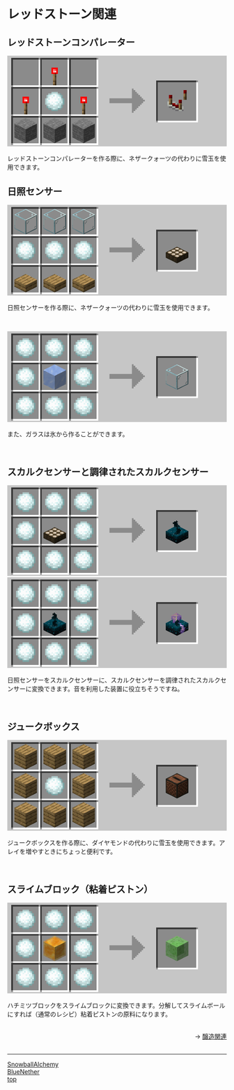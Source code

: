 # レッドストーン関連

## レッドストーンコンパレーター

![SnowballAlchemy](/docs/images/comparator.png)

レッドストーンコンパレーターを作る際に、ネザークォーツの代わりに雪玉を使用できます。

## 日照センサー

![SnowballAlchemy](/docs/images/daylight_detector.png)

日照センサーを作る際に、ネザークォーツの代わりに雪玉を使用できます。

<br>

![SnowballAlchemy](/docs/images/glass.png)

また、ガラスは氷から作ることができます。

<br>

## スカルクセンサーと調律されたスカルクセンサー

![SnowballAlchemy](/docs/images/sculk_sensor.png)
![SnowballAlchemy](/docs/images/calibrated_sculk_sensor.png)

日照センサーをスカルクセンサーに、スカルクセンサーを調律されたスカルクセンサーに変換できます。音を利用した装置に役立ちそうですね。

<br>

## ジュークボックス

![SnowballAlchemy](/docs/images/jukebox.png)

ジュークボックスを作る際に、ダイヤモンドの代わりに雪玉を使用できます。アレイを増やすときにちょっと便利です。

<br>

## スライムブロック（粘着ピストン）

![SnowballAlchemy](/docs/images/slime_block.png)

ハチミツブロックをスライムブロックに変換できます。分解してスライムボールにすれば（通常のレシピ）粘着ピストンの原料になります。

<br>

<div align="right">
→ <a href="/docs/snowball_alchemy/brewing.md">醸造関連</a>
</div>
<div>

<br>

---

[SnowballAlchemy](/docs/snowball_alchemy/index.md) <br>
[BlueNether](/docs/blue_nether/index.md)<br>
[top](/docs/index.md)
